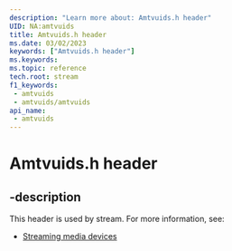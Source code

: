 ```yaml
---
description: "Learn more about: Amtvuids.h header"
UID: NA:amtvuids
title: Amtvuids.h header
ms.date: 03/02/2023
keywords: ["Amtvuids.h header"]
ms.keywords: 
ms.topic: reference
tech.root: stream
f1_keywords:
 - amtvuids
 - amtvuids/amtvuids
api_name:
 - amtvuids
---
```


# Amtvuids.h header

## -description

This header is used by stream. For more information, see:

- [Streaming media devices](../_stream/index.md)
